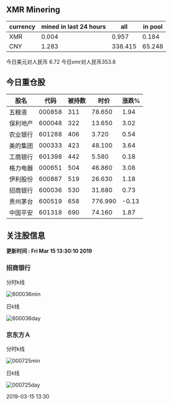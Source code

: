 ## XMR Minering

|currency|mined in last 24 hours|all|in pool|
|---|---|---|---|
|XMR|0.004|0.957|0.184|
|CNY|1.283|338.415|65.248|

今日美元对人民币 6.72	今日xmr对人民币353.8


## 今日重仓股 

|股名|代码|被持数|时价|涨跌%|
|---|---|---|---|---|
|五粮液|000858|311|78.650|1.94|
|保利地产|600048|322|13.650|3.02|
|农业银行|601288|406|3.720|0.54|
|美的集团|000333|423|48.100|3.64|
|工商银行|601398|442|5.580|0.18|
|格力电器|000651|504|46.860|3.08|
|伊利股份|600887|519|26.630|1.18|
|招商银行|600036|530|31.680|0.73|
|贵州茅台|600519|658|776.990|-0.13|
|中国平安|601318|690|74.160|1.87|

## 关注股信息
**更新时间 : Fri Mar 15 13:30:10 2019**
### 招商银行 
分时k线

![600036min](http://image.sinajs.cn/newchart/min/n/sh600036.gif)

日k线

![600036day](http://image.sinajs.cn/newchart/daily/n/sh600036.gif)

### 京东方Ａ 
分时k线

![000725min](http://image.sinajs.cn/newchart/min/n/sz000725.gif)

日k线

![000725day](http://image.sinajs.cn/newchart/daily/n/sz000725.gif)

2019-03-15 13:30